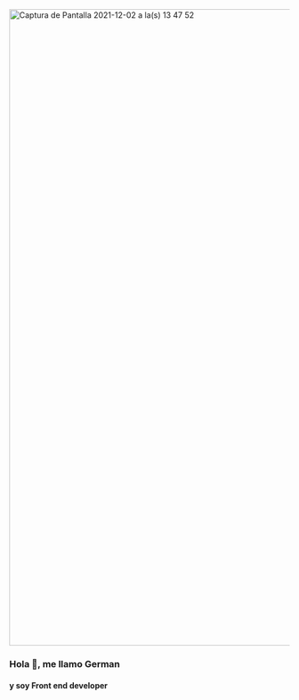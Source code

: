 <img width="1142" alt="Captura de Pantalla 2021-12-02 a la(s) 13 47 52" src="https://user-images.githubusercontent.com/70720945/144466136-50522f87-7627-4dbb-bc9b-78001c6d5266.png">


### Hola 👋, me llamo German 
#### y soy Front end developer
